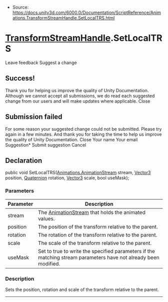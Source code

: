* Source: https://docs.unity3d.com/6000.0/Documentation/ScriptReference/Animations.TransformStreamHandle.SetLocalTRS.html

#  [TransformStreamHandle](https://docs.unity3d.com/6000.0/Documentation/ScriptReference/Animations.TransformStreamHandle.html).SetLocalTRS
Leave feedback
Suggest a change
## Success!
Thank you for helping us improve the quality of Unity Documentation. Although we cannot accept all submissions, we do read each suggested change from our users and will make updates where applicable.
Close
## Submission failed
For some reason your suggested change could not be submitted. Please <a>try again</a> in a few minutes. And thank you for taking the time to help us improve the quality of Unity Documentation.
Close
Your name Your email Suggestion* Submit suggestion
Cancel
## Declaration
public void SetLocalTRS([Animations.AnimationStream](https://docs.unity3d.com/6000.0/Documentation/ScriptReference/Animations.AnimationStream.html) stream, [Vector3](https://docs.unity3d.com/6000.0/Documentation/ScriptReference/Vector3.html) position, [Quaternion](https://docs.unity3d.com/6000.0/Documentation/ScriptReference/Quaternion.html) rotation, [Vector3](https://docs.unity3d.com/6000.0/Documentation/ScriptReference/Vector3.html) scale, bool useMask); 
### Parameters
Parameter | Description  
---|---  
stream | The [AnimationStream](https://docs.unity3d.com/6000.0/Documentation/ScriptReference/Animations.AnimationStream.html) that holds the animated values.  
position | The position of the transform relative to the parent.  
rotation | The rotation of the transform relative to the parent.  
scale | The scale of the transform relative to the parent.  
useMask | Set to true to write the specified parameters if the matching stream parameters have not already been modified.  
### Description
Sets the position, rotation and scale of the transform relative to the parent.
* * *
